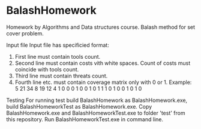 # BalashHomework
Homework by Algorithms and Data structures course. Balash method for set cover problem.

Input file
Input file has specificied format:
1. First line must contain tools count.
2. Second line must contain costs vith white spaces. Count of costs must coincide with tools count.
3. Third line must contain threats count.
4. Fourth line etc. must contain coverage matrix only with 0 or 1.
Example:
5
21 34 8 19 12
4
1 0 0 0 1
0 0 1 0 1
1 1 0 1 0
0 1 0 1 0

Testing
For running test build BalashHomework as BalashHomework.exe, build BalashHomeworkTest as BalashHomework.exe. Copy BalashHomework.exe and BalashHomeworkTest.exe to folder 'test' from this repository. Run BalashHomeworkTest.exe in command line.
